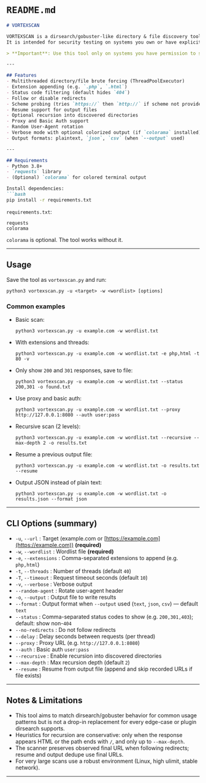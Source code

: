 #  `README.md`

````markdown
# VORTEXSCAN

VORTEXSCAN is a dirsearch/gobuster-like directory & file discovery tool written in Python.  
It is intended for security testing on systems you own or have explicit permission to test.

> **Important**: Use this tool only on systems you have permission to scan. Unauthorized scanning is illegal.

---

## Features
- Multithreaded directory/file brute forcing (ThreadPoolExecutor)
- Extension appending (e.g. `.php`, `.html`)
- Status code filtering (default hides `404`)
- Follow or disable redirects
- Scheme probing (tries `https://` then `http://` if scheme not provided)
- Resume support for output files
- Optional recursion into discovered directories
- Proxy and Basic Auth support
- Random User-Agent rotation
- Verbose mode with optional colorized output (if `colorama` installed)
- Output formats: plaintext, `json`, `csv` (when `--output` used)

---

## Requirements
- Python 3.8+
- `requests` library
- (Optional) `colorama` for colored terminal output

Install dependencies:
```bash
pip install -r requirements.txt
````

`requirements.txt`:

```
requests
colorama
```

`colorama` is optional. The tool works without it.

---

## Usage

Save the tool as `vortexscan.py` and run:

```
python3 vortexscan.py -u <target> -w <wordlist> [options]
```

### Common examples

* Basic scan:

  ```
  python3 vortexscan.py -u example.com -w wordlist.txt
  ```

* With extensions and threads:

  ```
  python3 vortexscan.py -u example.com -w wordlist.txt -e php,html -t 80 -v
  ```

* Only show `200` and `301` responses, save to file:

  ```
  python3 vortexscan.py -u example.com -w wordlist.txt --status 200,301 -o found.txt
  ```

* Use proxy and basic auth:

  ```
  python3 vortexscan.py -u example.com -w wordlist.txt --proxy http://127.0.0.1:8080 --auth user:pass
  ```

* Recursive scan (2 levels):

  ```
  python3 vortexscan.py -u example.com -w wordlist.txt --recursive --max-depth 2 -o results.txt
  ```

* Resume a previous output file:

  ```
  python3 vortexscan.py -u example.com -w wordlist.txt -o results.txt --resume
  ```

* Output JSON instead of plain text:

  ```
  python3 vortexscan.py -u example.com -w wordlist.txt -o results.json --format json
  ```

---

## CLI Options (summary)

* `-u`, `--url` : Target (example.com or [https://example.com](https://example.com)) **(required)**
* `-w`, `--wordlist` : Wordlist file **(required)**
* `-e`, `--extensions` : Comma-separated extensions to append (e.g. `php,html`)
* `-t`, `--threads` : Number of threads (default `40`)
* `-T`, `--timeout` : Request timeout seconds (default `10`)
* `-v`, `--verbose` : Verbose output
* `--random-agent` : Rotate user-agent header
* `-o`, `--output` : Output file to write results
* `--format` : Output format when `--output` used (`text`, `json`, `csv`) — default `text`
* `--status` : Comma-separated status codes to show (e.g. `200,301,403`); default: show non-`404`
* `--no-redirects` : Do not follow redirects
* `--delay` : Delay seconds between requests (per thread)
* `--proxy` : Proxy URL (e.g. `http://127.0.0.1:8080`)
* `--auth` : Basic auth `user:pass`
* `--recursive` : Enable recursion into discovered directories
* `--max-depth` : Max recursion depth (default `2`)
* `--resume` : Resume from output file (append and skip recorded URLs if file exists)

---

## Notes & Limitations

* This tool aims to match dirsearch/gobuster behavior for common usage patterns but is not a drop-in replacement for every edge-case or plugin dirsearch supports.
* Heuristics for recursion are conservative: only when the response appears HTML or the path ends with `/`, and only up to `--max-depth`.
* The scanner preserves observed final URL when following redirects; resume and output dedupe use final URLs.
* For very large scans use a robust environment (Linux, high ulimit, stable network).

---





